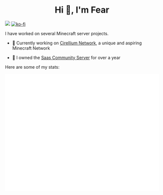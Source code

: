 <h1 align="center">Hi 👋, I'm Fear</h1>

![](https://komarev.com/ghpvc/?username=FearMyShotz&color=red)
[![ko-fi](https://ko-fi.com/img/githubbutton_sm.svg)](https://ko-fi.com/Z8Z6PUQY3)

I have worked on several Minecraft server projects.

- 💠 Currently working on [Cirellium Network](https://discord.gg/xSCaEVPXcs), a unique and aspiring Minecraft Network

- 🐝 I owned the [Saas Community Server](https://github.com/Saas-Community-Server) for over a year

Here are some of my stats:

![Metrics](/github-metrics.svg)
